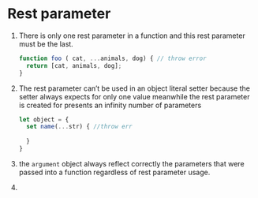# Rest parameter

1. There is only one rest parameter in a function and this rest parameter must be the last.

   ```javascript
   function foo ( cat, ...animals, dog) { // throw error
     return [cat, animals, dog];
   }
   ```

2. The rest parameter can’t be used in an object literal setter because the setter always expects for only one value  meanwhile the rest parameter is created for presents an infinity number of parameters

   ```javascript
   let object = {
     set name(...str) { //throw err
       
     }
   }
   ```

3. the `argument` object always reflect correctly the parameters that were passed into a function regardless of rest parameter usage.

4. 